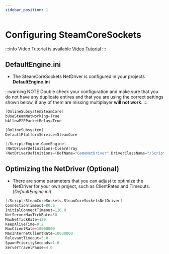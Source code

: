 ```yaml
---
sidebar_position: 1
---
```


# Configuring SteamCoreSockets

:::info Video Tutorial is available
[Video Tutorial](../videos/multiplayer/configuring-steam-multiplayer.mdx)
:::

## DefaultEngine.ini
- The SteamCoreSockets NetDriver is configured in your projects **DefaultEngine.ini**

:::warning NOTE
Double check your configuration and make sure that you do not have any duplicate entires and that you are using the correct settings shown below, if any of them are missing multiplayer **will not work**.
:::

```cpp
[OnlineSubsystemSteamCore]
bUseSteamNetworking=True
bAllowP2PPacketRelay=True

[OnlineSubsystem]
DefaultPlatformService=SteamCore

[/Script/Engine.GameEngine]
!NetDriverDefinitions=ClearArray
+NetDriverDefinitions=(DefName="GameNetDriver",DriverClassName="/Script/SteamCoreSockets.SteamCoreSocketsNetDriver",DriverClassNameFallback="/Script/OnlineSubsystemUtils.IpNetDriver")
```

## Optimizing the NetDriver (Optional)
- There are some parameters that you can adjust to optimize the NetDriver for your own project, such as ClientRates and Timeouts. (*DefaultEngine.ini*)

```cpp
[/Script/SteamCoreSockets.SteamCoreSocketsNetDriver]
ConnectionTimeout=80.0
InitialConnectTimeout=120.0
NetServerMaxTickRate=30
MaxNetTickRate=120
KeepAliveTime=0.2
MaxClientRate=10000000
MaxInternetClientRate=10000000
RelevantTimeout=5.0
SpawnPrioritySeconds=1.0
ServerTravelPause=4.0
```